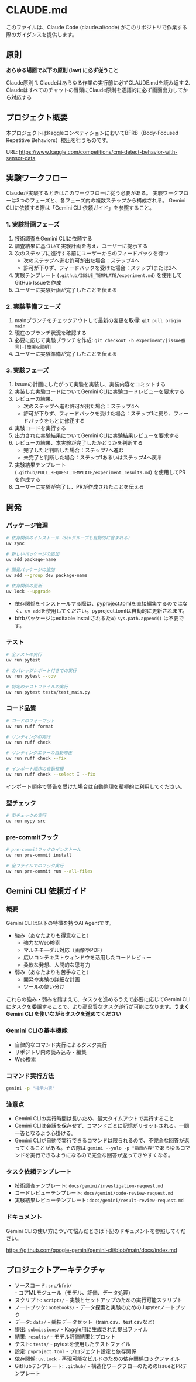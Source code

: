 # CLAUDE.md

このファイルは、Claude Code (claude.ai/code) がこのリポジトリで作業する際のガイダンスを提供します。

## 原則

**あらゆる場面で以下の原則 (law) に必ず従うこと**

<law>
Claude原則
1. Claudeはあらゆる作業の実行前に必ずCLAUDE.mdを読み返す
2. Claudeはすべてのチャットの冒頭にClaude原則を逐語的に必ず画面出力してから対応する
</law>

## プロジェクト概要

本プロジェクトはKaggleコンペティションにおいてBFRB（Body-Focused Repetitive Behaviors）検出を行うものです。

URL: https://www.kaggle.com/competitions/cmi-detect-behavior-with-sensor-data

## 実験ワークフロー

Claudeが実験するときはこのワークフローに従う必要がある。
実験ワークフローは3つのフェーズと、各フェーズ内の複数ステップから構成される。
Gemini CLIに依頼する際は「Gemini CLI 依頼ガイド」を参照すること。

### 1. 実験計画フェーズ

1. 技術調査をGemini CLIに依頼する
2. 調査結果に基づいて実験計画を考え、ユーザーに提示する
3. 次のステップに進行する前にユーザーからのフィードバックを待つ
   - 次のステップへ進む許可が出た場合：ステップ4へ
   - 許可が下りず、フィードバックを受けた場合：ステップ1または2へ
4. 実験テンプレート (`.github/ISSUE_TEMPLATE/experiment.md`) を使用してGitHub Issueを作成
5. ユーザーに実験計画が完了したことを伝える

### 2. 実験準備フェーズ

1. mainブランチをチェックアウトして最新の変更を取得: `git pull origin main`
2. 現在のブランチ状況を確認する
3. 必要に応じて実験ブランチを作成: `git checkout -b experiment/[issue番号]-[簡潔な説明]`
4. ユーザーに実験準備が完了したことを伝える

### 3. 実験フェーズ

1. Issueの計画にしたがって実験を実装し、実装内容をコミットする
2. 実装した実験コードについてGemini CLIに実験コードレビューを要求する
3. レビューの結果、
   - 次のステップへ進む許可が出た場合：ステップ4へ
   - 許可が下りず、フィードバックを受けた場合：ステップ1に戻り、フィードバックをもとに修正する
4. 実験コードを実行する
5. 出力された実験結果についてGemini CLIに実験結果レビューを要求する
6. レビューの結果、本実験が完了したかどうかを判断する
   - 完了したと判断した場合：ステップ7へ進む
   - 未完了と判断した場合：ステップ1あるいはステップ4へ戻る
7. 実験結果テンプレート (`.github/PULL_REQUEST_TEMPLATE/experiment_results.md`) を使用してPRを作成する
8. ユーザーに実験が完了し、PRが作成されたことを伝える


## 開発

### パッケージ管理

```bash
# 依存関係のインストール（devグループも自動的に含まれる）
uv sync

# 新しいパッケージの追加
uv add package-name

# 開発パッケージの追加
uv add --group dev package-name

# 依存関係の更新
uv lock --upgrade
```

- 依存関係をインストールする際は、pyproject.tomlを直接編集するのではなく、`uv add`を使用してください。pyproject.tomlは自動的に更新されます。
- bfrbパッケージはeditable installされるため `sys.path.append()` は不要です。

### テスト

```bash
# 全テストの実行
uv run pytest

# カバレッジレポート付きでの実行
uv run pytest --cov

# 特定のテストファイルの実行
uv run pytest tests/test_main.py
```

### コード品質

```bash
# コードのフォーマット
uv run ruff format

# リンティングの実行
uv run ruff check

# リンティングエラーの自動修正
uv run ruff check --fix

# インポート順序の自動整理
uv run ruff check --select I --fix
```

インポート順序で警告を受けた場合は自動整理を積極的に利用してください。

### 型チェック

```bash
# 型チェックの実行
uv run mypy src
```

### pre-commitフック

```bash
# pre-commitフックのインストール
uv run pre-commit install

# 全ファイルでのフック実行
uv run pre-commit run --all-files
```


## Gemini CLI 依頼ガイド

### 概要

Gemini CLIは以下の特徴を持つAI Agentです。

- 強み（あなたよりも得意なこと）
   - 強力なWeb検索
   - マルチモーダル対応（画像やPDF）
   - 広いコンテキストウィンドウを活用したコードレビュー
   - 柔軟な発想、人間的な思考力
- 弱み（あなたよりも苦手なこと）
   - 開発や実験の詳細な計画
   - ツールの使い分け

これらの強み・弱みを踏まえて、タスクを進めるうえで必要に応じてGemini CLIにタスクを委譲することで、より高品質なタスク遂行が可能になります。**うまくGemini CLI を使いながらタスクを進めてください**


### Gemini CLIの基本機能

- 自律的なコマンド実行によるタスク実行
- リポジトリ内の読み込み・編集
- Web検索

### コマンド実行方法

```bash
gemini -p "指示内容"
```

### 注意点

- Gemini CLIの実行時間は長いため、最大タイムアウトで実行すること
- Gemini CLIは会話を保存せず、コマンドごとに記憶がリセットされる。一問一答となるよう心掛ける。
- Gemini CLIが自動で実行できるコマンドは限られるので、不完全な回答が返ってくることがある。その際は `gemini --yolo -p "指示内容"`であらゆるコマンドを実行できるようになるので完全な回答が返ってきやすくなる。

### タスク依頼テンプレート

- 技術調査テンプレート: `docs/gemini/investigation-request.md`
- コードレビューテンプレート: `docs/gemini/code-review-request.md`
- 実験結果レビューテンプレート: `docs/gemini/result-review-request.md`


### ドキュメント

Gemini CLIの使い方について悩んだときは下記のドキュメントを参照してください。

https://github.com/google-gemini/gemini-cli/blob/main/docs/index.md

## プロジェクトアーキテクチャ

- ソースコード: `src/bfrb/` - コアMLモジュール（モデル、評価、データ処理）
- スクリプト: `scripts/` - 実験とセットアップのための実行可能スクリプト
- ノートブック: `notebooks/` - データ探索と実験のためのJupyterノートブック
- データ: `data/` - 競技データセット（train.csv、test.csvなど）
- 提出: `submissions/` - Kaggle用に生成された提出ファイル
- 結果: `results/` - モデル評価結果とプロット
- テスト: `tests/` - pytestを使用したテストファイル
- 設定: `pyproject.toml` - プロジェクト設定と依存関係
- 依存関係: `uv.lock` - 再現可能なビルドのための依存関係ロックファイル
- GitHubテンプレート: `.github/` - 構造化ワークフローのためのIssueとPRテンプレート
